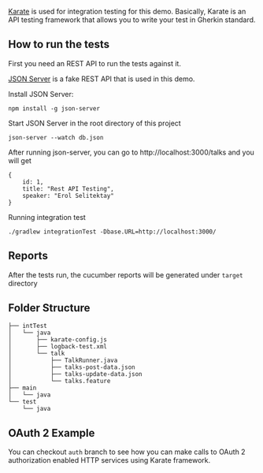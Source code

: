 [Karate](https://github.com/intuit/karate) is used for integration testing for this demo.
Basically, Karate is an API testing framework that allows you to write your test in Gherkin standard.

## How to run the tests
First you need an REST API to run the tests against it.

[JSON Server](https://github.com/typicode/json-server) is a fake REST API that is used in this demo.

Install JSON Server:

`npm install -g json-server`

Start JSON Server in the root directory of this project

`json-server --watch db.json`

After running json-server, you can go to http://localhost:3000/talks and you will get

```
{
    id: 1,
    title: "Rest API Testing",
    speaker: "Erol Selitektay"
}
```

Running integration test

`./gradlew integrationTest -Dbase.URL=http://localhost:3000/`

## Reports
After the tests run, the cucumber reports will be generated under `target` directory

## Folder Structure

```
├── intTest
│   └── java
│       ├── karate-config.js
│       ├── logback-test.xml
│       └── talk
│           ├── TalkRunner.java
│           ├── talks-post-data.json
│           ├── talks-update-data.json
│           └── talks.feature
├── main
│   └── java
└── test
    └── java

```

## OAuth 2 Example

You can checkout `auth` branch to see how you can make calls to OAuth 2 authorization enabled HTTP services using Karate framework.
